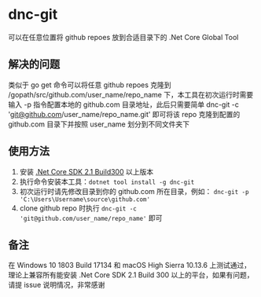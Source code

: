 # dnc-git 

可以在任意位置将 github repoes 放到合适目录下的 .Net Core Global Tool

## 解决的问题

类似于 go get 命令可以将任意 github repoes 克隆到 /gopath/src/github.com/user_name/repo_name 下，本工具在初次运行时需要输入 -p 指令配置本地的 github.com 目录地址，此后只需要简单 dnc-git -c 'git@github.com/user_name/repo_name.git' 即可将该 repo 克隆到配置的 github.com 目录下并按照 user_name 划分到不同文件夹下

## 使用方法

1. 安装 [.Net Core SDK 2.1 Build300](https://www.microsoft.com/net/learn/get-started/windows) 以上版本
2. 执行命令安装本工具：`dotnet tool install -g dnc-git`
3. 初次运行时请先修改目录到你的 github.com 所在目录，例如： `dnc-git -p 'C:\Users\Username\source\github.com'`
4. clone github repo 时执行 `dnc-git -c 'git@github.com/user_name/repo_name'` 即可

## 备注

在 Windows 10 1803 Build 17134 和 macOS High Sierra 10.13.6 上测试通过，理论上兼容所有能安装 .Net Core SDK 2.1 Build 300 以上的平台，如果有问题，请提 issue 说明情况，非常感谢 
